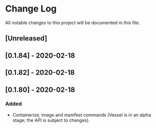# Change Log

All notable changes to this project will be documented in this file.

## [Unreleased]

## [0.1.84] - 2020-02-18

## [0.1.82] - 2020-02-18

## [0.1.80] - 2020-02-18

### Added
* Containerize, image and manifest commands (Vessel is in an alpha stage; the
  API is subject to changes).
